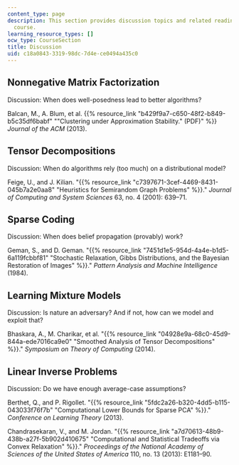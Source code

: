 ```yaml
---
content_type: page
description: This section provides discussion topics and related readings for the
  course.
learning_resource_types: []
ocw_type: CourseSection
title: Discussion
uid: c18a0843-3319-98dc-7d4e-ce0494a435c0
---
```


Nonnegative Matrix Factorization
--------------------------------

Discussion: When does well-posedness lead to better algorithms?

Balcan, M., A. Blum, et al. {{% resource_link "b429f9a7-c650-48f2-b849-b5c35df6babf" "\"Clustering under Approximation Stability.\" (PDF)" %}} _Journal of the ACM_ (2013).

Tensor Decompositions
---------------------

Discussion: When do algorithms rely (too much) on a distributional model?

Feige, U., and J. Kilian. "{{% resource_link "c7397671-3cef-4469-8431-045b7a2e0aa8" "Heuristics for Semirandom Graph Problems" %}}." _Journal of Computing and System Sciences_ 63, no. 4 (2001): 639–71.

Sparse Coding
-------------

Discussion: When does belief propagation (provably) work?

Geman, S., and D. Geman. "{{% resource_link "7451d1e5-954d-4a4e-b1d5-6a119fcbbf81" "Stochastic Relaxation, Gibbs Distributions, and the Bayesian Restoration of Images" %}}." _Pattern Analysis and Machine Intelligence_ (1984).

Learning Mixture Models
-----------------------

Discussion: Is nature an adversary? And if not, how can we model and exploit that?

Bhaskara, A., M. Charikar, et al. "{{% resource_link "04928e9a-68c0-45d9-844a-ede7016ca9e0" "Smoothed Analysis of Tensor Decompositions" %}}." _Symposium on Theory of Computing_ (2014).

Linear Inverse Problems
-----------------------

Discussion: Do we have enough average-case assumptions?

Berthet, Q., and P. Rigollet. "{{% resource_link "5fdc2a26-b320-4dd5-b115-043033f76f7b" "Computational Lower Bounds for Sparse PCA" %}}." _Conference on Learning Theory_ (2013).

Chandrasekaran, V., and M. Jordan. "{{% resource_link "a7d70613-48b9-438b-a27f-5b902d410675" "Computational and Statistical Tradeoffs via Convex Relaxation" %}}." _Proceedings of the National Academy of Sciences of the United States of America_ 110, no. 13 (2013): E1181–90.